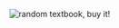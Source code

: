 ![random textbook, buy it!](https://mitpress.mit.edu/books/introduction-computation-and-programming-using-python-revised-and-expanded-edition)
